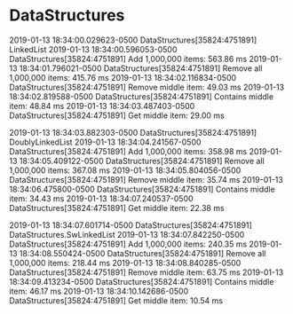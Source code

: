 # DataStructures

2019-01-13 18:34:00.029623-0500 DataStructures[35824:4751891] LinkedList
2019-01-13 18:34:00.596053-0500 DataStructures[35824:4751891] Add 1,000,000 items: 563.86 ms
2019-01-13 18:34:01.796021-0500 DataStructures[35824:4751891] Remove all 1,000,000 items: 415.76 ms
2019-01-13 18:34:02.116834-0500 DataStructures[35824:4751891] Remove middle item: 49.03 ms
2019-01-13 18:34:02.819588-0500 DataStructures[35824:4751891] Contains middle item: 48.84 ms
2019-01-13 18:34:03.487403-0500 DataStructures[35824:4751891] Get middle item: 29.00 ms

2019-01-13 18:34:03.882303-0500 DataStructures[35824:4751891] DoublyLinkedList
2019-01-13 18:34:04.241567-0500 DataStructures[35824:4751891] Add 1,000,000 items: 358.98 ms
2019-01-13 18:34:05.409122-0500 DataStructures[35824:4751891] Remove all 1,000,000 items: 367.08 ms
2019-01-13 18:34:05.804056-0500 DataStructures[35824:4751891] Remove middle item: 35.74 ms
2019-01-13 18:34:06.475800-0500 DataStructures[35824:4751891] Contains middle item: 34.43 ms
2019-01-13 18:34:07.240537-0500 DataStructures[35824:4751891] Get middle item: 22.38 ms

2019-01-13 18:34:07.601714-0500 DataStructures[35824:4751891] DataStructures.SwLinkedList
2019-01-13 18:34:07.842250-0500 DataStructures[35824:4751891] Add 1,000,000 items: 240.35 ms
2019-01-13 18:34:08.550424-0500 DataStructures[35824:4751891] Remove all 1,000,000 items: 218.44 ms
2019-01-13 18:34:08.840285-0500 DataStructures[35824:4751891] Remove middle item: 63.75 ms
2019-01-13 18:34:09.413234-0500 DataStructures[35824:4751891] Contains middle item: 46.17 ms
2019-01-13 18:34:10.142686-0500 DataStructures[35824:4751891] Get middle item: 10.54 ms
